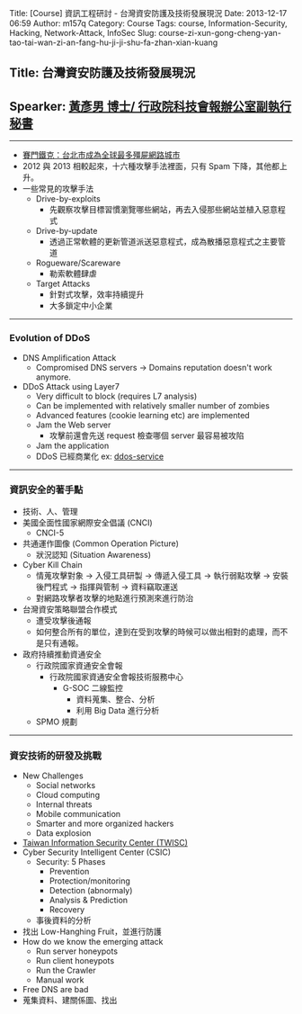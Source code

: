 Title: [Course] 資訊工程研討 - 台灣資安防護及技術發展現況
Date: 2013-12-17 06:59
Author: m157q
Category: Course
Tags: course, Information-Security, Hacking, Network-Attack, InfoSec
Slug: course-zi-xun-gong-cheng-yan-tao-tai-wan-zi-an-fang-hu-ji-ji-shu-fa-zhan-xian-kuang

## Title: 台灣資安防護及技術發展現況  
## Spearker: [黃彥男 博士/ 行政院科技會報辦公室副執行秘書](http://www.bost.ey.gov.tw/cp.aspx?n=34034779A580C772)  
  
<!--more-->  
  
---  
  
+ [賽門鐵克：台北市成為全球最多殭屍網路城市](http://www.ithome.com.tw/itadm/article.php?c=60894)  
+ 2012 與 2013 相較起來，十六種攻擊手法裡面，只有 Spam 下降，其他都上升。  
+ 一些常見的攻擊手法  
    + Drive-by-exploits  
        + 先觀察攻擊目標習慣瀏覽哪些網站，再去入侵那些網站並植入惡意程式  
    + Drive-by-update  
        + 透過正常軟體的更新管道派送惡意程式，成為散播惡意程式之主要管道  
    + Rogueware/Scareware  
        + 勒索軟體肆虐  
    + Target Attacks  
        + 針對式攻擊，效率持續提升  
        + 大多鎖定中小企業  
  
---  
### Evolution of DDoS  
  
+ DNS Amplification Attack  
    + Compromised DNS servers -> Domains reputation doesn't work anymore.  
+ DDoS Attack using Layer7  
    + Very difficult to block (requires L7 analysis)  
    + Can be implemented with relatively smaller number of zombies  
    + Advanced features (cookie learning etc) are implemented  
    + Jam the Web server  
        + 攻擊前還會先送 request 檢查哪個 server 最容易被攻陷  
    + Jam the application  
    + DDoS 已經商業化 ex: [ddos-service](http://www.ddos-service.ws/)  
      
---  
### 資訊安全的著手點  
  
+ 技術、人、管理  
+ 美國全面性國家網際安全倡議 (CNCI)  
    + CNCI-5  
+ 共通運作圖像 (Common Operation Picture)  
    + 狀況認知 (Situation Awareness)  
+ Cyber Kill Chain  
    + 情蒐攻擊對象 -> 入侵工具研製 -> 傳遞入侵工具 -> 執行弱點攻擊 -> 安裝後門程式 -> 指揮與管制 -> 資料竊取運送  
    + 對網路攻擊者攻擊的地點進行預測來進行防治  
+ 台灣資安策略聯盟合作模式  
    + 遭受攻擊後通報  
    + 如何整合所有的單位，達到在受到攻擊的時候可以做出相對的處理，而不是只有通報。  
+ 政府持續推動資通安全  
    + 行政院國家資通安全會報  
        + 行政院國家資通安全會報技術服務中心  
            + G-SOC 二線監控  
                + 資料蒐集、整合、分析  
                + 利用 Big Data 進行分析  
    + SPMO 規劃  
  
---  
### 資安技術的研發及挑戰  
  
+ New Challenges  
    + Social networks  
    + Cloud computing  
    + Internal threats  
    + Mobile communication  
    + Smarter and more organized hackers  
    + Data explosion  
+ [Taiwan Information Security Center (TWISC)](http://www.twisc.org/)  
+ Cyber Security Intelligent Center (CSIC)  
    + Security: 5 Phases  
        + Prevention  
        + Protection/monitoring  
        + Detection (abnormaly)  
        + Analysis & Prediction  
        + Recovery  
    + 事後資料的分析  
+ 找出 Low-Hanghing Fruit，並進行防護  
+ How do we know the emerging attack  
    + Run server honeypots  
    + Run client honeypots  
    + Run the Crawler  
    + Manual work  
+ Free DNS are bad  
+ 蒐集資料、建關係圖、找出  